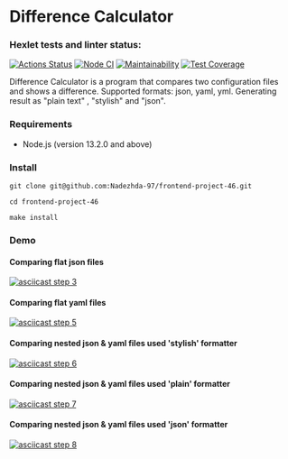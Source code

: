 # Difference Calculator

### Hexlet tests and linter status:
[![Actions Status](https://github.com/Nadezhda-97/frontend-project-46/workflows/hexlet-check/badge.svg)](https://github.com/Nadezhda-97/frontend-project-46/actions)
[![Node CI](https://github.com/Nadezhda-97/frontend-project-46/actions/workflows/my-tests.yml/badge.svg)](https://github.com/Nadezhda-97/frontend-project-46/actions/workflows/my-tests.yml)
[![Maintainability](https://api.codeclimate.com/v1/badges/32cb0a6e0700956cbdef/maintainability)](https://codeclimate.com/github/Nadezhda-97/frontend-project-46/maintainability)
[![Test Coverage](https://api.codeclimate.com/v1/badges/32cb0a6e0700956cbdef/test_coverage)](https://codeclimate.com/github/Nadezhda-97/frontend-project-46/test_coverage)

Difference Calculator is a program that compares two configuration files and shows a difference.
Supported formats: json, yaml, yml.
Generating result as "plain text" , "stylish" and "json".

### Requirements
* Node.js (version 13.2.0 and above)

### Install
```
git clone git@github.com:Nadezhda-97/frontend-project-46.git
```
```
cd frontend-project-46
```
```
make install
```

### Demo

#### Comparing flat json files
[![asciicast step 3](https://asciinema.org/a/lbNNz4IfEAGDjQgZS8juzySaT.svg)](https://asciinema.org/a/lbNNz4IfEAGDjQgZS8juzySaT)

#### Comparing flat yaml files
[![asciicast step 5](https://asciinema.org/a/uXDzmh8oijb9yh9ztpdaiK5dc.svg)](https://asciinema.org/a/uXDzmh8oijb9yh9ztpdaiK5dc)

#### Comparing nested json & yaml files used 'stylish' formatter
[![asciicast step 6](https://asciinema.org/a/BeTrUi63gsNjsagiOMIxfngOx.svg)](https://asciinema.org/a/BeTrUi63gsNjsagiOMIxfngOx)

#### Comparing nested json & yaml files used 'plain' formatter
[![asciicast step 7](https://asciinema.org/a/wky0dVLJcEj8uuNjYaDLKZtnA.svg)](https://asciinema.org/a/wky0dVLJcEj8uuNjYaDLKZtnA)

#### Comparing nested json & yaml files used 'json' formatter
[![asciicast step 8](https://asciinema.org/a/7nOAsth4VAYagKz9K4c6fJbBR.svg)](https://asciinema.org/a/7nOAsth4VAYagKz9K4c6fJbBR)
